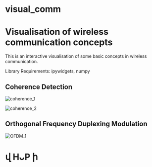 # visual_comm

# Visualisation of wireless communication concepts


This is an interactive visualisation of some basic concepts in wireless communication.

Library Requirements: ipywidgets, numpy

## Coherence Detection
![coherence_1](https://github.com/hanspond/visual_comm/blob/master/example/basic_comm_1-optimize.gif)

![coherence_2](https://github.com/hanspond/visual_comm/blob/master/example/basic_comm_2-optimize.gif)

## Orthogonal Frequency Duplexing Modulation

![OFDM_1](https://github.com/hanspond/visual_comm/blob/master/example/ofdm_complex-optimize.gif)



#  վ HᴗP ի
